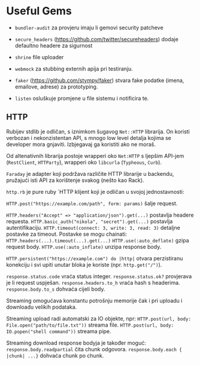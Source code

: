 # Useful Gems

* `bundler-audit` za provjeru imaju li gemovi security patcheve
* `secure_headers` (https://github.com/twitter/secureheaders) dodaje defaultno headere za sigurnost
* `shrine` file uploader

* `webmock` za stubbing externih apija pri testiranju.

* `faker` (https://github.com/stympy/faker) stvara fake podatke (imena, emailove, adrese) za prototyping.
* `listen` osluškuje promjene u file sistemu i notificira te.

## HTTP

Rubijev stdlib je odličan, s iznimkom šugavog `Net::HTTP` librarija. On koristi verbozan i nekonzistentan API, s mnogo low level detalja kojima se developer mora gnjaviti. Izbjegavaj ga koristiti ako ne moraš.

Od altenativnih librarija postoje wrapperi oko `Net:HTTP` s ljepšim API-jem (`RestClient`, `HTTParty`), wrapperi oko `libcurla` (`Typheous`, `Curb`).

`Faraday` je adapter koji podržava različite HTTP librarije u backendu, pružajući isti API za korištenje svakog (nešto kao Rack).

`http.rb` je pure ruby `HTTP klijent koji je odličan u svojoj jednostavnosti:

`HTTP.post("https://example.com/path", form: params)` šalje request.

`HTTP.headers("Accept" => "application/json").get(...)` postavlja headere requesta.
`HTTP.basic_auth("nikola", "secret").get(...)` postavlja autentifikaciju.
`HTTP.timeout(connect: 3, write: 3, read: 3)` detaljne postavke za timeout.
Postavke se mogu chainati: `HTTP.headers(...).timeout(...).get(...)`
`HTTP.use(:auto_deflate)` gzipa request body.
`HTTP.use(:auto_inflate)` unzipa response body.

`HTTP.persistent("https://example.com") do |http|` otvara perzistiranu konekciju i svi upiti unutar bloka je koriste (npr. `http.get("/")`).

`response.status.code` vraća status integer.
`response.status.ok?` provjerava je li request uspješan.
`response.headers.to_h` vraća hash s headerima.
`response.body.to_s` dohvaća cijeli body.

Streaming omogućava konstantu potrošnju memorije čak i pri uploadu i downloadu velikih podataka.

Streaming upload radi automatski za IO objekte, npr:
`HTTP.post(url, body: File.open("path/to/file.txt"))` streama file.
`HTTP.post(url, body: IO.popen("shell command"))` streama pipe.

Streaming download response bodyja je također moguć:
`response.body.readpartial` čita chunk odgovora.
`response.body.each { |chunk| ...}` dohvaća chunk po chunk.

